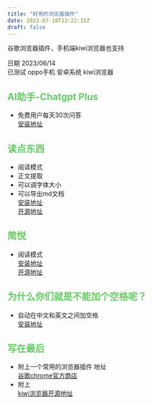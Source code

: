 ```yaml
---
title: "好用的浏览器插件"
date: 2023-07-18T13:22:15Z
draft: false
---
```


谷歌浏览器插件，手机端kiwi浏览器也支持
<!--more-->
日期 2023/06/14 <br>
已测试 oppo手机 安卓系统 kiwi浏览器


## <font color=#66CC66>AI助手-Chatgpt Plus </font>
- 免费用户每天30次问答 <br>
[安装地址](https://chrome.google.com/webstore/detail/ai-assistant-openai-chatg/hcmiiaachajoiijecmakkhlcpagafklj)


## <font color=#66CC66>读点东西 </font>
- 阅读模式
- 正文提取
- 可以调字体大小
- 可以导出md文档 <br>
[安装地址](https://chrome.google.com/webstore/detail/读点东西/bcagnbmncmeliaknnhmbkkgackfipoic) <br>
[开源地址](https://github.com/ReadSomething/ReadSomething)


## <font color=#66CC66>简悦 </font>
- 阅读模式 <br>
[安装地址](https://chrome.google.com/webstore/detail/simpread-reader-view/ijllcpnolfcooahcekpamkbidhejabll) <br>
[开源地址](https://github.com/kenshin/simpread)


## <font color=#66CC66>为什么你们就是不能加个空格呢？ </font>
- 自动在中文和英文之间加空格 <br>
[安装地址](https://chrome.google.com/webstore/detail/%E7%82%BA%E4%BB%80%E9%BA%BC%E4%BD%A0%E5%80%91%E5%B0%B1%E6%98%AF%E4%B8%8D%E8%83%BD%E5%8A%A0%E5%80%8B%E7%A9%BA%E6%A0%BC%E5%91%A2%EF%BC%9F/paphcfdffjnbcgkokihcdjliihicmbpd)


## <font color=#66CC66>写在最后 </font>
- 附上一个常用的浏览器插件 地址 <br>
[谷歌chrome官方商店](https://chrome.google.com/webstore/category/extensions)
- 附上 <br>
[kiwi浏览器开源地址](https://github.com/kiwibrowser/src.next)

